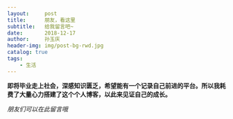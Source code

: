 ```yaml
---
layout:     post
title:      朋友，看这里
subtitle:   给我留言吧~
date:       2018-12-17
author:     孙玉庆
header-img: img/post-bg-rwd.jpg
catalog: true
tags:
    - 生活
---
```


**即将毕业走上社会，深感知识匮乏，希望能有一个记录自己前进的平台。所以我耗费了大量心力搭建了这个个人博客，以此来见证自己的成长。**

*朋友们可以在此留言哦*
